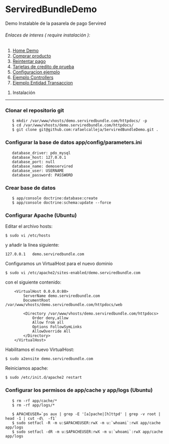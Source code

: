 ServiredBundleDemo
==================

Demo Instalable de la pasarela de pago Servired 

######  Enlaces de interes ( require instalación ):

 1.  [Home Demo](http://demo.serviredbundle.com/demo/)
 2.  [Comprar producto](http://demo.serviredbundle.com/demo/product)
 3.  [Reintentar pago](http://demo.serviredbundle.com/demo/retrypayment)
 4.  [Tarjetas de credito de prueba](https://github.com/rafaelcalleja/ServiredBundle/blob/master/Resources/doc/test_credit_card.rst)
 5.  [Configuracion ejemplo](https://github.com/rafaelcalleja/ServiredBundle/blob/master/Resources/doc/config.dist.yml)
 6.  [Ejemplo Controllers](https://github.com/rafaelcalleja/ServiredBundleDemo/blob/master/src/Acme/DemoBundle/Controller/DemoController.php)
 7.  [Ejemplo Entidad Transaccion](https://github.com/rafaelcalleja/ServiredBundleDemo/blob/master/src/Acme/DemoBundle/Entity/Sale.php)
 

1) Instalación
--------------------------------

### Clonar el repositorio git
       $ mkdir /var/www/vhosts/demo.serviredbundle.com/httpdocs/ -p
       $ cd /var/www/vhosts/demo.serviredbundle.com/httpdocs/
       $ git clone git@github.com:rafaelcalleja/ServiredBundleDemo.git .
       
### Configurar la base de datos app/config/parameters.ini

       database_driver: pdo_mysql
       database_host: 127.0.0.1
       database_port: null
       database_name: demoservired
       database_user: USERNAME
       database_password: PASSWORD
       
### Crear base de datos
       
       $ app/console doctrine:database:create
       $ app/console doctrine:schema:update --force
       
### Configurar Apache (Ubuntu)

Editar el archivo hosts:

	$ sudo vi /etc/hosts

y añadir la línea siguiente:

	127.0.0.1   demo.serviredbundle.com

Configuramos un VirtualHost para el nuevo dominio

	$ sudo vi /etc/apache2/sites-enabled/demo.serviredbundle.com

con el siguiente contenido:

        <VirtualHost 0.0.0.0:80>
            ServerName demo.serviredbundle.com
            DocumentRoot /var/www/vhosts/demo.serviredbundle.com/httpdocs/web
            
            <Directory /var/www/vhosts/demo.serviredbundle.com/httpdocs>
                Order deny,allow
                Allow from all
                Options FollowSymLinks
                AllowOverride All
            </Directory>
        </VirtualHost>

Habilitamos el nuevo VirtualHost:

	$ sudo a2ensite demo.serviredbundle.com

Reiniciamos apache:

	$ sudo /etc/init.d/apache2 restart

### Configurar los permisos de app/cache y app/logs (Ubuntu)

       $ rm -rf app/cache/*
       $ rm -rf app/logs/*

       $ APACHEUSER=`ps aux | grep -E '[a]pache|[h]ttpd' | grep -v root | head -1 | cut -d\  -f1`
       $ sudo setfacl -R -m u:$APACHEUSER:rwX -m u:`whoami`:rwX app/cache app/logs
       $ sudo setfacl -dR -m u:$APACHEUSER:rwX -m u:`whoami`:rwX app/cache app/logs

